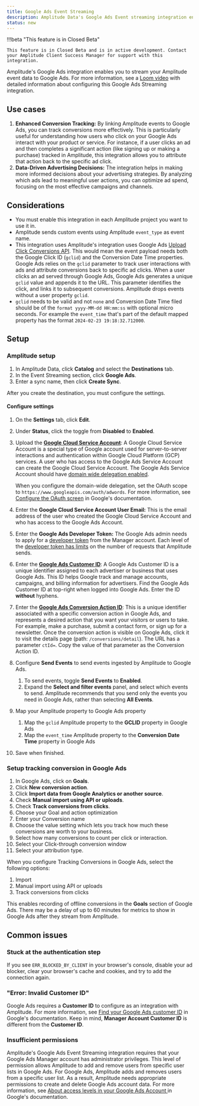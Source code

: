 ```yaml
---
title: Google Ads Event Streaming
description: Amplitude Data's Google Ads Event streaming integration enables you to stream your Amplitude event data straight to Google Ads with just a few clicks.
status: new
---
```


!!!beta "This feature is in Closed Beta"

    This feature is in Closed Beta and is in active development. Contact your Amplitude Client Success Manager for support with this integration.

Amplitude's Google Ads integration enables you to stream your Amplitude event data to Google Ads. For more information, see a [Loom video](https://www.loom.com/share/852d1cf72ebf44f18c64aa763450651a) with detailed information about configuring this Google Ads Streaming integration.

## Use cases

1. **Enhanced Conversion Tracking:** By linking Amplitude events to Google Ads, you can track conversions more effectively. This is particularly useful for understanding how users who click on your Google Ads interact with your product or service. For instance, if a user clicks an ad and then completes a significant action (like signing up or making a purchase) tracked in Amplitude, this integration allows you to attribute that action back to the specific ad click.
2. **Data-Driven Advertising Decisions:** The integration helps in making more informed decisions about your advertising strategies. By analyzing which ads lead to meaningful user actions, you can optimize ad spend, focusing on the most effective campaigns and channels.

## Considerations

- You must enable this integration in each Amplitude project you want to use it in.
- Amplitude sends custom events using Amplitude `event_type` as event name.
- This integration uses Amplitude's integration uses Google Ads [Upload Click Conversions API](https://developers.google.com/google-ads/api/docs/conversions/upload-clicks). This would mean the event payload needs both the Google Click ID (`gclid`) and the Conversion Date Time properties. Google Ads relies on the `gclid` parameter to track user interactions with ads and attribute conversions back to specific ad clicks. When a user clicks an ad served through Google Ads, Google Ads generates a unique `gclid` value and appends it to the URL. This parameter identifies the click, and links it to subsequent conversions. Amplitude drops events without a user property `gclid`.
- `gclid` needs to be valid and not `none` and Conversion Date Time filed should be of the `format yyyy-MM-dd HH:mm:ss` with optional micro seconds. For example the `event_time` that's part of the default mapped property has the format `2024-02-23 19:18:32.712000`.
  
## Setup

### Amplitude setup

1. In Amplitude Data, click **Catalog** and select the **Destinations** tab.
2. In the Event Streaming section, click **Google Ads**.
3. Enter a sync name, then click **Create Sync**.

After you create the destination, you must configure the settings.

#### Configure settings

1. On the **Settings** tab, click **Edit**.
2. Under **Status**, click the toggle from **Disabled** to **Enabled**.
3. Upload the [**Google Cloud Service Account**](https://developers.google.com/google-ads/api/docs/oauth/service-accounts): A Google Cloud Service Account is a special type of Google account used for server-to-server interactions and authentication within Google Cloud Platform (GCP) services. A user who has access to the Google Ads Service Account can create the Google Cloud Service Account. The Google Ads Service Account should have [domain wide delegation enabled](https://developers.google.com/workspace/guides/create-credentials). 
      
      When you configure the domain-wide delegation, set the OAuth scope to `https://www.googleapis.com/auth/adwords`. For more information, see [Configure the OAuth screen](https://developers.google.com/google-ads/api/docs/get-started/oauth-cloud-project#configure_the_oauth_consent_screen) in Google's documentation.

4. Enter the **Google Cloud Service Account User Email:** This is the email address of the user who created the Google Cloud Service Account and who has access to the Google Ads Account.
5. Enter the **Google Ads Developer Token:** The Google Ads admin needs to apply for a [developer token](https://developers.google.com/google-ads/api/docs/get-started/dev-token) from the Manager account. Each level of the [developer token has limits](https://developers.google.com/google-ads/api/docs/access-levels#access_levels) on the number of requests that Amplitude sends.
6. Enter the [**Google Ads Customer ID**](https://support.google.com/google-ads/answer/1704344?hl=en): A Google Ads Customer ID is a unique identifier assigned to each advertiser or business that uses Google Ads. This ID helps Google track and manage accounts, campaigns, and billing information for advertisers. Find the Google Ads Customer ID at top-right when logged into Google Ads. Enter the ID **without** hyphens.
7. Enter the [**Google Ads Conversion Action ID**](https://support.google.com/google-ads/thread/105330243?hl=en&sjid=5504033552721490234-EU): This is a unique identifier associated with a specific conversion action in Google Ads, and represents a desired action that you want your visitors or users to take. For example, make a purchase, submit a contact form, or sign up for a newsletter. Once the conversion action is visible on Google Ads, click it to visit the details page (path: `/conversions/detail`). The URL has a parameter `ctId=`. Copy the value of that parameter as the Conversion Action ID.
8. Configure **Send Events** to send events ingested by Amplitude to Google Ads. 
      1. To send events, toggle **Send Events** to **Enabled**.
      2. Expand the **Select and filter events** panel, and select which events to send. Amplitude recommends that you send only the events you need in Google Ads, rather than selecting **All Events**.
9. Map your Amplitude property to Google Ads property
      1. Map the `gclid` Amplitude property to the **GCLID** property in Google Ads
      2. Map the `event_time` Amplitude property to the **Conversion Date Time** property in Google Ads
10. Save when finished.

### Setup tracking conversion in Google Ads

1. In Google Ads, click on **Goals**.
2. Click **New conversion action**.
3. Click **Import data from Google Analytics or another source**.
4. Check **Manual import using API or uploads**.
5. Check **Track conversions from clicks**.
6. Choose your Goal and action optimization
7. Enter your Conversion name
8. Choose the value setting which lets you track how much these conversions are worth to your business.
9. Select how many conversions to count per click or interaction.
10. Select your Click-through conversion window
11. Select your attribution type.

When you configure Tracking Conversions in Google Ads, select the following options:

1. Import
2. Manual import using API or uploads
3. Track conversions from clicks

This enables recording of offline conversions in the **Goals** section of Google Ads. There may be a delay of up to 60 minutes for metrics to show in Google Ads after they stream from Amplitude.

## Common issues

### Stuck at the authentication step

If you see `ERR_BLOCKED_BY_CLIENT` in your browser's console, disable your ad blocker, clear your browser's cache and cookies, and try to add the connection again.

### "Error: Invalid Customer ID"

Google Ads requires a **Customer ID** to configure as an integration with Amplitude. For more information, see [Find your Google Ads customer ID](https://support.google.com/google-ads/answer/1704344?hl=en) in Google's documentation. Keep in mind, **Manager Account Customer ID** is different from the **Customer ID**.

### Insufficient permissions

Amplitude's Google Ads Event Streaming integration requires that your Google Ads Manager account has administrator privileges. This level of permission allows Amplitude to add and remove users from specific user lists in Google Ads.
For Google Ads, Amplitude adds and removes users from a specific user list. As a result, Amplitude needs appropriate permissions to create and delete Google Ads account data.
For more information, see [About access levels in your Google Ads Account
](https://support.google.com/google-ads/answer/9978556) in Google's documentation.
